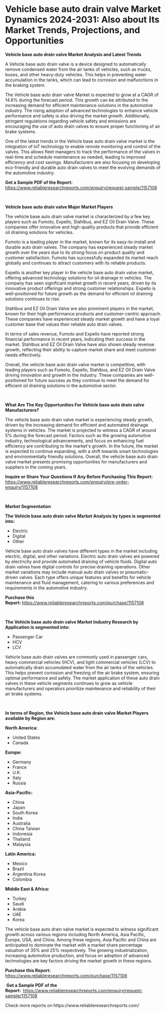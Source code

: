 <p><h1>Vehicle base auto drain valve Market Dynamics 2024-2031: Also about Its Market Trends, Projections, and Opportunities</h1></p><p><strong>Vehicle base auto drain valve Market Analysis and Latest Trends</strong></p>
<p><p>A Vehicle base auto drain valve is a device designed to automatically remove condensed water from the air tanks of vehicles, such as trucks, buses, and other heavy-duty vehicles. This helps in preventing water accumulation in the tanks, which can lead to corrosion and malfunctions in the braking system.</p><p>The Vehicle base auto drain valve Market is expected to grow at a CAGR of 14.6% during the forecast period. This growth can be attributed to the increasing demand for efficient maintenance solutions in the automotive industry. The rising adoption of advanced technologies to enhance vehicle performance and safety is also driving the market growth. Additionally, stringent regulations regarding vehicle safety and emissions are encouraging the use of auto drain valves to ensure proper functioning of air brake systems.</p><p>One of the latest trends in the Vehicle base auto drain valve market is the integration of IoT technology to enable remote monitoring and control of the valves. This allows fleet managers to track the performance of the valves in real-time and schedule maintenance as needed, leading to improved efficiency and cost savings. Manufacturers are also focusing on developing eco-friendly and durable auto drain valves to meet the evolving demands of the automotive industry.</p></p>
<p><strong>Get a Sample PDF of the Report:&nbsp;</strong> <a href="https://www.reliableresearchreports.com/enquiry/request-sample/1157108">https://www.reliableresearchreports.com/enquiry/request-sample/1157108</a></p>
<p>&nbsp;</p>
<p><strong>Vehicle base auto drain valve Major Market Players</strong></p>
<p><p>The vehicle base auto drain valve market is characterized by a few key players such as Fumoto, Expello, Stahlbus, and EZ Oil Drain Valve. These companies offer innovative and high-quality products that provide efficient oil draining solutions for vehicles.</p><p>Fumoto is a leading player in the market, known for its easy-to-install and durable auto drain valves. The company has experienced steady market growth over the years due to its strong focus on product quality and customer satisfaction. Fumoto has successfully expanded its market reach globally and continues to attract customers with its reliable products.</p><p>Expello is another key player in the vehicle base auto drain valve market, offering advanced technology solutions for oil drainage in vehicles. The company has seen significant market growth in recent years, driven by its innovative product offerings and strong customer relationships. Expello is well-positioned for future growth as the demand for efficient oil draining solutions continues to rise.</p><p>Stahlbus and EZ Oil Drain Valve are also prominent players in the market, known for their high-performance products and customer-centric approach. These companies have experienced steady market growth and have a loyal customer base that values their reliable auto drain valves.</p><p>In terms of sales revenue, Fumoto and Expello have reported strong financial performance in recent years, indicating their success in the market. Stahlbus and EZ Oil Drain Valve have also shown steady revenue growth, reflecting their ability to capture market share and meet customer needs effectively.</p><p>Overall, the vehicle base auto drain valve market is competitive, with leading players such as Fumoto, Expello, Stahlbus, and EZ Oil Drain Valve driving innovation and growth in the industry. These companies are well-positioned for future success as they continue to meet the demand for efficient oil draining solutions in the automotive sector.</p></p>
<p>&nbsp;</p>
<p><strong>What Are The Key Opportunities For Vehicle base auto drain valve Manufacturers?</strong></p>
<p><p>The vehicle base auto drain valve market is experiencing steady growth, driven by the increasing demand for efficient and automated drainage systems in vehicles. The market is projected to witness a CAGR of around 5% during the forecast period. Factors such as the growing automotive industry, technological advancements, and focus on enhancing fuel efficiency are contributing to the market's growth. In the future, the market is expected to continue expanding, with a shift towards smart technologies and environmentally friendly solutions. Overall, the vehicle base auto drain valve market presents promising opportunities for manufacturers and suppliers in the coming years.</p></p>
<p><strong>Inquire or Share Your Questions If Any Before Purchasing This Report:</strong> <a href="https://www.reliableresearchreports.com/enquiry/pre-order-enquiry/1157108">https://www.reliableresearchreports.com/enquiry/pre-order-enquiry/1157108</a></p>
<p>&nbsp;</p>
<p><strong>Market Segmentation</strong></p>
<p><strong>The Vehicle base auto drain valve Market Analysis by types is segmented into:</strong></p>
<p><ul><li>Electric</li><li>Digital</li><li>Other</li></ul></p>
<p><p>Vehicle base auto drain valves have different types in the market including electric, digital, and other variations. Electric auto drain valves are powered by electricity and provide automated draining of vehicle fluids. Digital auto drain valves have digital controls for precise draining operations. Other market variations may include manual auto drain valves or pneumatic-driven valves. Each type offers unique features and benefits for vehicle maintenance and fluid management, catering to various preferences and requirements in the automotive industry.</p></p>
<p><strong>Purchase this Report:&nbsp;</strong><a href="https://www.reliableresearchreports.com/purchase/1157108">https://www.reliableresearchreports.com/purchase/1157108</a></p>
<p>&nbsp;</p>
<p><strong>The Vehicle base auto drain valve Market Industry Research by Application is segmented into:</strong></p>
<p><ul><li>Passenger Car</li><li>HCV</li><li>LCV</li></ul></p>
<p><p>Vehicle base auto drain valves are commonly used in passenger cars, heavy commercial vehicles (HCV), and light commercial vehicles (LCV) to automatically drain accumulated water from the air tanks of the vehicles. This helps prevent corrosion and freezing of the air brake system, ensuring optimal performance and safety. The market application of these auto drain valves in these vehicle segments continues to grow as vehicle manufacturers and operators prioritize maintenance and reliability of their air brake systems.</p></p>
<p>&nbsp;</p>
<p><strong>In terms of Region, the Vehicle base auto drain valve Market Players available by Region are:</strong></p>
<p>
    <p> <strong> North America: </strong>
        <ul>
            <li>United States</li>
            <li>Canada</li>
        </ul>
        </p> 
    <p> <strong> Europe: </strong>
        <ul>
            <li>Germany</li>
            <li>France</li>
            <li>U.K.</li>
            <li>Italy</li>
            <li>Russia</li>
        </ul>
        </p> 
    <p> <strong> Asia-Pacific: </strong>
        <ul>
            <li>China</li>
            <li>Japan</li>
            <li>South Korea</li>
            <li>India</li>
            <li>Australia</li>
            <li>China Taiwan</li>
            <li>Indonesia</li>
            <li>Thailand</li>
            <li>Malaysia</li>
        </ul>
        </p> 
    <p> <strong> Latin America: </strong>
        <ul>
            <li>Mexico</li>
            <li>Brazil</li>
            <li>Argentina Korea</li>
            <li>Colombia</li>
        </ul>
        </p> 
    <p> <strong> Middle East & Africa: </strong>
        <ul>
            <li>Turkey</li>
            <li>Saudi</li>
            <li>Arabia</li>
            <li>UAE</li>
            <li>Korea</li>
        </ul>
    </p>
    </p>
<p><p>The vehicle base auto drain valve market is expected to witness significant growth across various regions including North America, Asia Pacific, Europe, USA, and China. Among these regions, Asia Pacific and China are anticipated to dominate the market with a market share percentage valuation of 35% and 25% respectively. The growing industrialization, increasing automotive production, and focus on adoption of advanced technologies are key factors driving the market growth in these regions.</p></p>
<p><strong>Purchase this Report: </strong><a href="https://www.reliableresearchreports.com/purchase/1157108">https://www.reliableresearchreports.com/purchase/1157108</a></p>
<p>&nbsp;<strong>Get a Sample PDF of the Report:&nbsp;&nbsp;</strong><a href="https://www.reliableresearchreports.com/enquiry/request-sample/1157108">https://www.reliableresearchreports.com/enquiry/request-sample/1157108</a></p>
<p><strong></strong></p>
<p>Check more reports on https://www.reliableresearchreports.com/</p>